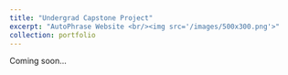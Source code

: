 ```yaml
---
title: "Undergrad Capstone Project"
excerpt: "AutoPhrase Website <br/><img src='/images/500x300.png'>"
collection: portfolio
---
```

Coming soon...
